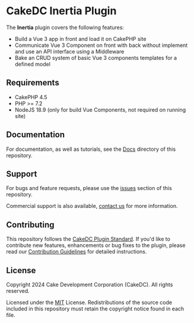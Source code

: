 CakeDC Inertia Plugin
=====================

The **Inertia** plugin covers the following features:

* Build a Vue 3 app in front and load it on CakePHP site
* Communicate Vue 3 Component on front with back without implement and use an API interface using a Middleware
* Bake an CRUD system of basic Vue 3 components templates for a defined model

Requirements
------------

* CakePHP 4.5
* PHP >= 7.2
* NodeJS 18.9 (only for build Vue Components, not required on running site)

Documentation
-------------

For documentation, as well as tutorials, see the [Docs](Docs/Home.md) directory of this repository.

Support
-------

For bugs and feature requests, please use the [issues](https://github.com/CakeDC/cakephp-inertia/issues) section of this repository.

Commercial support is also available, [contact us](https://www.cakedc.com/contact) for more information.

Contributing
------------

This repository follows the [CakeDC Plugin Standard](https://www.cakedc.com/plugin-standard). If you'd like to contribute new features, enhancements or bug fixes to the plugin, please read our [Contribution Guidelines](https://www.cakedc.com/contribution-guidelines) for detailed instructions.

License
-------

Copyright 2024 Cake Development Corporation (CakeDC). All rights reserved.

Licensed under the [MIT](http://www.opensource.org/licenses/mit-license.php) License. Redistributions of the source code included in this repository must retain the copyright notice found in each file.


